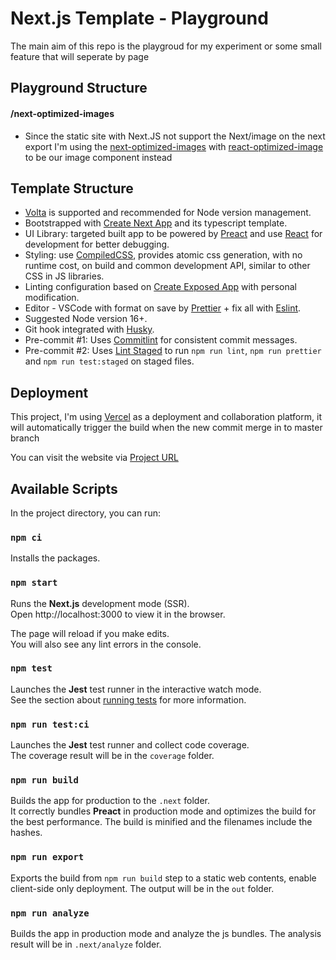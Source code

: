 # Next.js Template - Playground

The main aim of this repo is the playgroud for my experiment or some small feature that will seperate by page

## Playground Structure

#### **/next-optimized-images**

- Since the static site with Next.JS not support the Next/image on the next export
  I'm using the [next-optimized-images](https://github.com/cyrilwanner/next-optimized-images) with [react-optimized-image](https://www.npmjs.com/package/react-optimized-image) to be our image component instead

## Template Structure

- [Volta](https://docs.volta.sh/guide/) is supported and recommended for Node version management.
- Bootstrapped with [Create Next App](https://nextjs.org/docs/api-reference/create-next-app) and its typescript template.
- UI Library: targeted built app to be powered by [Preact](https://preactjs.com/) and use [React](https://reactjs.org/) for development for better debugging.
- Styling: use [CompiledCSS](https://compiledcssinjs.com/), provides atomic css generation, with no runtime cost, on build and common development API, similar to other CSS in JS libraries.
- Linting configuration based on [Create Exposed App](https://github.com/iamturns/create-exposed-app) with personal modification.
- Editor - VSCode with format on save by [Prettier](https://prettier.io/) + fix all with [Eslint](https://eslint.org/).
- Suggested Node version 16+.
- Git hook integrated with [Husky](https://typicode.github.io/husky).
- Pre-commit #1: Uses [Commitlint](https://commitlint.js.org/) for consistent commit messages.
- Pre-commit #2: Uses [Lint Staged](https://github.com/okonet/lint-staged) to run `npm run lint`, `npm run prettier` and `npm run test:staged` on staged files.

## Deployment

This project, I'm using [Vercel](https://vercel.com/docs) as a deployment and collaboration platform, it will automatically trigger the build when the new commit merge in to master branch

You can visit the website via [Project URL](https://next-ts-playground.vercel.app/)

## Available Scripts

In the project directory, you can run:

### `npm ci`

Installs the packages.

### `npm start`

Runs the **Next.js** development mode (SSR).\
Open http://localhost:3000 to view it in the browser.

The page will reload if you make edits.\
You will also see any lint errors in the console.

### `npm test`

Launches the **Jest** test runner in the interactive watch mode.\
See the section about [running tests](https://facebook.github.io/create-react-app/docs/running-tests) for more information.

### `npm run test:ci`

Launches the **Jest** test runner and collect code coverage.\
The coverage result will be in the `coverage` folder.

### `npm run build`

Builds the app for production to the `.next` folder.\
It correctly bundles **Preact** in production mode and optimizes the build for the best performance.
The build is minified and the filenames include the hashes.

### `npm run export`

Exports the build from `npm run build` step to a static web contents, enable client-side only deployment.
The output will be in the `out` folder.

### `npm run analyze`

Builds the app in production mode and analyze the js bundles.
The analysis result will be in `.next/analyze` folder.
